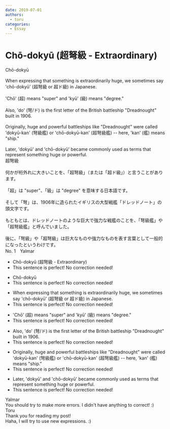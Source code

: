 ```yaml
---
date: 2019-07-01
authors:
  - toru
categories:
  - Essay
---
```


<h1 id="subject_show">Chō-dokyū (超弩級 - Extraordinary)</h1>
<div class="date" hidden>Jul 1, 2019 15:51</div>
<div id="post"><div id="body_show_ori">
Chō-dokyū<br/><br/>When expressing that something is extraordinarily huge, we sometimes say 'chō-dokyū' (超弩級 or 超ド級) in Japanese.<br/><br/>'Chō' (超) means "super" and 'kyū' (級) means "degree."<br/><br/>Also, 'do' (弩/ド) is the first letter of the British battleship "Dreadnought" built in 1906.<br/><br/>Originally, huge and powerful battleships like "Dreadnought" were called 'dokyū-kan' (弩級艦) or 'chō-dokyū-kan' (超弩級艦) -- here, 'kan' (艦) means "ship."<br/><br/>Later, 'dokyū' and 'chō-dokyū' became commonly used as terms that represent something huge or powerful.
</div></div>

<!-- more -->

<div id="post_ja"><div id="body_show_mo">
超弩級<br/><br/>何かが桁外れに大きいことを、「超弩級」（または「超ド級」）と言うことがあります。<br/><br/>「超」は "super"、「級」は "degree" を意味する日本語です。<br/><br/>そして「弩」は、1906年に造られたイギリスの大型戦艦「ドレッドノート」の頭文字です。<br/><br/>もともとは、ドレッドノートのような巨大で強力な戦艦のことを、「弩級艦」や「超弩級艦」と呼んでいました。<br/><br/>後に、「弩級」や「超弩級」は巨大なものや強力なものを表す言葉として一般的になったというわけです。
</div></div>
<div id="block"><div class="first_name"> No. 1　<span class="just_name">Yalmar</span></div><div id="block2">
<ul class="correction_field">
<li class="incorrect">Chō-dokyū (超弩級 - Extraordinary)</li>
<li class="corrected perfect">This sentence is perfect! No correction needed!</li>
</ul>
<ul class="correction_field">
<li class="incorrect">Chō-dokyū</li>
<li class="corrected perfect">This sentence is perfect! No correction needed!</li>
</ul>
<ul class="correction_field">
<li class="incorrect">When expressing that something is extraordinarily huge, we sometimes say 'chō-dokyū' (超弩級 or 超ド級) in Japanese.</li>
<li class="corrected perfect">This sentence is perfect! No correction needed!</li>
</ul>
<ul class="correction_field">
<li class="incorrect">'Chō' (超) means "super" and 'kyū' (級) means "degree."</li>
<li class="corrected perfect">This sentence is perfect! No correction needed!</li>
</ul>
<ul class="correction_field">
<li class="incorrect">Also, 'do' (弩/ド) is the first letter of the British battleship "Dreadnought" built in 1906.</li>
<li class="corrected perfect">This sentence is perfect! No correction needed!</li>
</ul>
<ul class="correction_field">
<li class="incorrect">Originally, huge and powerful battleships like "Dreadnought" were called 'dokyū-kan' (弩級艦) or 'chō-dokyū-kan' (超弩級艦) -- here, 'kan' (艦) means "ship."</li>
<li class="corrected perfect">This sentence is perfect! No correction needed!</li>
</ul>
<ul class="correction_field">
<li class="incorrect">Later, 'dokyū' and 'chō-dokyū' became commonly used as terms that represent something huge or powerful.</li>
<li class="corrected perfect">This sentence is perfect! No correction needed!</li>
</ul>
</div><div class="name"><span class="just_name">Yalmar</span><br>
You should try to make more errors. I didn't have anything to correct! :)
</div>
<div class="name"><span class="just_name">Toru</span><br>
Thank you for reading my post!<br/>Haha, I will try to use new expressions. :)
</div>
</div>
